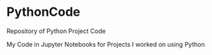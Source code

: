 # PythonCode
Repository of Python Project Code

My Code in Jupyter Notebooks for Projects I worked on using Python
